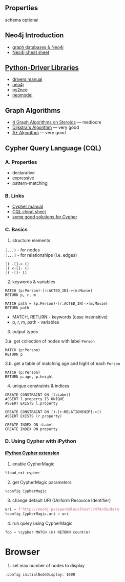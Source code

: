 ## Properties
schema optional

## Neo4j Introduction
* [graph databases & Neo4j](https://www.youtube.com/watch?v=oRtVdXvtD3o)
* [Neo4j cheat sheet](https://neo4j.com/docs/cypher-refcard/current/)

## [Python-Driver Libraries](https://neo4j.com/developer/python/)
* [drivers manual](https://neo4j.com/docs/driver-manual/1.7/)
* [neo4j](https://github.com/neo4j/neo4j-python-driver)
* [py2neo](https://py2neo.org/v4/index.html)
* [neomodel](https://neomodel.readthedocs.io/en/latest/)

## Graph Algorithms
* [4 Graph Algorithms on Steroids](https://towardsdatascience.com/4-graph-algorithms-on-steroids-for-data-scientists-with-cugraph-43d784de8d0e) — mediocre
* [Dijkstra's Algorithm](https://www.youtube.com/watch?v=GazC3A4OQTE) — very good
* [A* Algorithm](https://www.youtube.com/watch?v=ySN5Wnu88nE) — very good

## Cypher Query Language (CQL)
### A. Properties
* declarative
* expressive
* pattern-matching
### B. Links
* [Cypher manual](https://neo4j.com/docs/cypher-manual/current/introduction/)
* [CQL cheat sheet](https://gist.github.com/DaniSancas/1d5265fc159a95ff457b940fc5046887)
* [some good solutions for Cypher](https://dzone.com/articles/tips-for-fast-batch-updates-of-graph-structures-wi)
### C. Basics

1. structure elements

`(...)` - for nodes<br/>
`[...]` - for relationships (i.e. edges)

```Cypher
() -[]-> ()
() <-[]- ()
() -[]- ()
```

2. keywords & variables

```Cypher
MATCH (p:Person)-[r:ACTED_IN]->(m:Movie)
RETURN p, r, m
```

```Cypher
MATCH path = (p:Person)-[r:ACTED_IN]->(m:Movie)
RETURN path  
```

* MATCH, RETURN - keywords (case insensitive)
* p, r, m, path - variables

3. output types

3.a. get collection of nodes with label `Person`

```Cypher
MATCH (p:Person)
RETURN p
```

3.b. get a table of matching age and hight of each `Person`

```Cypher
MATCH (p:Person)
RETURN p.age, p.height
```

4. unique constraints & indices

```Cypher
CREATE CONSTRAINT ON (l:Label)
ASSERT l.property IS UNIQUE
ASSERT EXISTS l.property
```

``` Cypher
CREATE CONSTRAINT ON ()-[r:RELATIONSHIP]->()
ASSERT EXISTS (r.property)
```

```Cypher
CREATE INDEX ON :Label
CREATE INDEX ON property
```

### D. Using Cypher with iPython

#### [iPython Cypher extension](https://ipython-cypher.readthedocs.io/en/latest/)

1. enable CypherMagic

```python
%load_ext cypher
```

2. get CypherMagic parameters

```python
%config CypherMagic
```

3. change default URI (Uniform Resource Identifier)

```python
uri = f'http://neo4j:password@localhost:7474/db/data'
%config CypherMagic.uri = uri
```

4. run query using CypherMagic

```python
foo = %cypher MATCH (n) RETURN count(n)
```

# Browser

1. set max number of nodes to display

```Cypher
:config initialNodeDisplay: 1000
```
